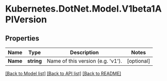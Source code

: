 # Kubernetes.DotNet.Model.V1beta1APIVersion
## Properties

Name | Type | Description | Notes
------------ | ------------- | ------------- | -------------
**Name** | **string** | Name of this version (e.g. &#39;v1&#39;). | [optional] 

[[Back to Model list]](../README.md#documentation-for-models) [[Back to API list]](../README.md#documentation-for-api-endpoints) [[Back to README]](../README.md)

